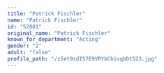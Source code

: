 ```yaml
---
title: "Patrick Fischler"
name: "Patrick Fischler"
id: "52801"
original_name: "Patrick Fischler"
known_for_department: "Acting"
gender: "2"
adult: "false"
profile_path: "/z5et9sdI57E9VRYbCbivqbDt523.jpg"
---
```

